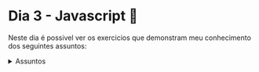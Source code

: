 # Dia 3 - Javascript :rocket:

Neste dia é possivel ver os exercicios que demonstram meu conhecimento dos seguintes assuntos:
<details> <summary> Assuntos </summary>

```
Lógica de Programação
Algoritmos 
``` 
</details>